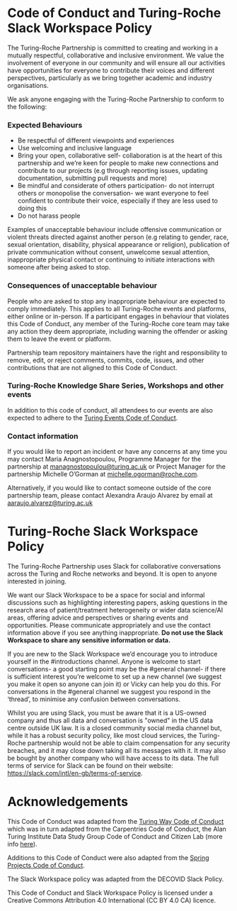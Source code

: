 # Code of Conduct and Turing-Roche Slack Workspace Policy

The Turing-Roche Partnership is committed to creating and working in a mutually respectful, collaborative and inclusive environment. 
We value the involvement of everyone in our community and will ensure all our activities have opportunities for everyone to contribute their 
voices and different perspectives, particularly as we bring together academic and industry organisations.

We ask anyone engaging with the Turing-Roche Partnership to conform to the following:

### Expected Behaviours
* Be respectful of different viewpoints and experiences
* Use welcoming and inclusive language
* Bring your open, collaborative self- collaboration is at the heart of this partnership and we’re keen for people to make new connections and contribute to our projects (e.g through reporting issues, updating documentation, submitting pull requests and more)
* Be mindful and considerate of others participation- do not interrupt others or monopolise the conversation- we want everyone to feel confident to contribute their voice, especially if they are less used to doing this
* Do not harass people

Examples of unacceptable behaviour include offensive communication or violent threats directed against another person (e.g relating to gender, race, sexual orientation, disability, physical appearance or religion), 
publication of private communication without consent, unwelcome sexual attention, 
inappropriate physical contact or continuing to initiate interactions with someone after being asked to stop.

### Consequences of unacceptable behaviour
People who are asked to stop any inappropriate behaviour are expected to comply immediately. 
This applies to all Turing-Roche events and platforms, either online or in-person. 
If a participant engages in behaviour that violates this Code of Conduct, any member of the Turing-Roche core team may take any action they deem appropriate, including warning the offender or asking them to leave the event or platform. 

Partnership team repository maintainers have the right and responsibility to remove, edit, or reject comments, commits, code, issues, and other contributions that are not aligned to this Code of Conduct. 

### Turing-Roche Knowledge Share Series, Workshops and other events
In addition to this code of conduct, all attendees to our events are also expected to adhere to the [Turing Events Code of Conduct](https://www.turing.ac.uk/events/policies-and-guidelines). 

### Contact information
If you would like to report an incident or have any concerns at any time you may contact Maria Anagnostopoulou, Programme Manager for the partnership at managnostopoulou@turing.ac.uk or Project Manager for the partnership Michelle O’Gorman at michelle.ogorman@roche.com. 

Alternatively, if you would like to contact someone outside of the core partnership team, please contact Alexandra Araujo Alvarez by email at aaraujo.alvarez@turing.ac.uk

# Turing-Roche Slack Workspace Policy
The Turing-Roche Partnership uses Slack for collaborative conversations across the Turing and Roche networks and beyond. 
It is open to anyone interested in joining.

We want our Slack Workspace to be a space for social and informal discussions such as highlighting interesting papers, asking questions in the research area of patient/treatment heterogeneity or wider data science/AI areas, offering advice and perspectives or sharing events and opportunities.
Please communicate appropriately and use the contact information above if you see anything inappropriate. 
**Do not use the Slack Workspace to share any sensitive information or data.**

If you are new to the Slack Workspace we’d encourage you to introduce yourself in the #introductions channel. Anyone is welcome to start conversations- a good starting point may be the #general channel- if there is sufficient interest you’re welcome to set up a new channel (we suggest you make it open so anyone can join it) or Vicky can help you do this. 
For conversations in the #general channel we suggest you respond in the ‘thread’, to minimise any confusion between conversations.

Whilst you are using Slack, you must be aware that it is a US-owned company and thus all data and conversation is "owned" in the US data centre outside UK law. 
It is a closed community social media channel but, while it has a robust security policy, like most cloud services, the Turing-Roche partnership would not be able to claim compensation for any security breaches, and it may close down taking all its messages with it.
It may also be bought by another company who will have access to its data. The full terms of service for Slack can be found on their website: https://slack.com/intl/en-gb/terms-of-service.

# Acknowledgements
This Code of Conduct was adapted from the [Turing Way Code of Conduct](https://github.com/alan-turing-institute/the-turing-way/blob/main/CODE_OF_CONDUCT.md) 
which was in turn adapted from the Carpentries Code of Conduct, the Alan Turing Institute Data Study Group Code of Conduct and Citizen Lab (more info [here](https://github.com/alan-turing-institute/the-turing-way/blob/main/CODE_OF_CONDUCT.md#5-acknowledgements)).

Additions to this Code of Conduct were also adapted from the [Spring Projects Code of Conduct](https://github.com/spring-projects/.github/blob/main/CODE_OF_CONDUCT.md). 

The Slack Workspace policy was adapted from the DECOVID Slack Policy.

This Code of Conduct and Slack Workspace Policy is licensed under a Creative Commons Attribution 4.0 International (CC BY 4.0 CA) licence. 
